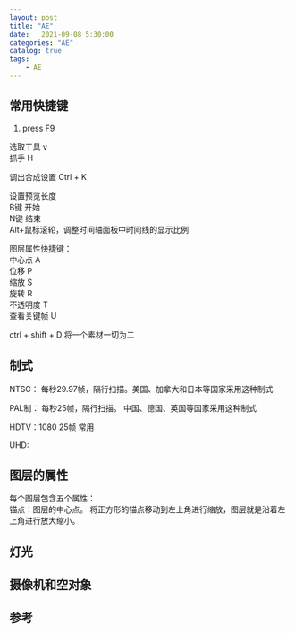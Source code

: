 ```yaml
---                
layout: post                
title: "AE" 
date:   2021-09-08 5:30:00                 
categories: "AE"                
catalog: true                
tags:                 
    - AE                
---      
```


## 常用快捷键
1. press F9  

选取工具 v  
抓手  H  

调出合成设置  Ctrl + K  

设置预览长度  
B键 开始  
N键 结束  
Alt+鼠标滚轮，调整时间轴面板中时间线的显示比例  

图层属性快捷键：  
中心点 A  
位移 P  
缩放 S  
旋转 R  
不透明度 T  
查看关键帧 U  


ctrl + shift + D 将一个素材一切为二  

## 制式

NTSC： 每秒29.97帧，隔行扫描。美国、加拿大和日本等国家采用这种制式  

PAL制： 每秒25帧，隔行扫描。 中国、德国、英国等国家采用这种制式  

HDTV：1080 25帧 常用  

UHD: 

## 图层的属性
每个图层包含五个属性：   
锚点：图层的中心点。 将正方形的锚点移动到左上角进行缩放，图层就是沿着左上角进行放大缩小。    


## 灯光

## 摄像机和空对象   

## 参考
